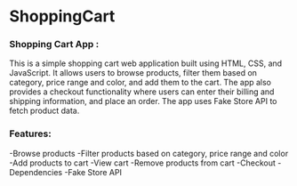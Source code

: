 # ShoppingCart

<h3> Shopping Cart App : </h3>
This is a simple shopping cart web application built using HTML, CSS, and JavaScript. 
It allows users to browse products, filter them based on category, price range and color, and add them to the cart. 
The app also provides a checkout functionality where users can enter their billing and shipping information, and place an order.
The app uses Fake Store API to fetch product data.

<h3> Features: </h3>
-Browse products
-Filter products based on category, price range and color
-Add products to cart
-View cart
-Remove products from cart
-Checkout
-Dependencies
-Fake Store API
